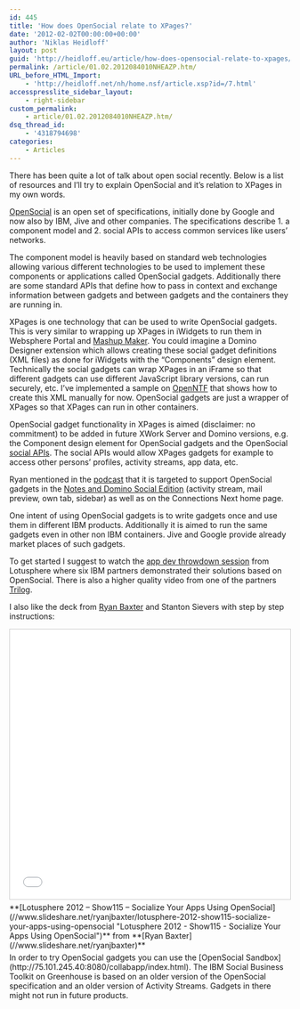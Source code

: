 ```yaml
---
id: 445
title: 'How does OpenSocial relate to XPages?'
date: '2012-02-02T00:00:00+00:00'
author: 'Niklas Heidloff'
layout: post
guid: 'http://heidloff.eu/article/how-does-opensocial-relate-to-xpages/'
permalink: /article/01.02.2012084010NHEAZP.htm/
URL_before_HTML_Import:
    - 'http://heidloff.net/nh/home.nsf/article.xsp?id=/7.html'
accesspresslite_sidebar_layout:
    - right-sidebar
custom_permalink:
    - article/01.02.2012084010NHEAZP.htm/
dsq_thread_id:
    - '4318794698'
categories:
    - Articles
---
```


 There has been quite a lot of talk about open social recently. Below is a list of resources and I’ll try to explain OpenSocial and it’s relation to XPages in my own words.

[OpenSocial](http://opensocial.org/) is an open set of specifications, initially done by Google and now also by IBM, Jive and other companies. The specifications describe 1. a component model and 2. social APIs to access common services like users’ networks.

 The component model is heavily based on standard web technologies allowing various different technologies to be used to implement these components or applications called OpenSocial gadgets. Additionally there are some standard APIs that define how to pass in context and exchange information between gadgets and between gadgets and the containers they are running in.

 XPages is one technology that can be used to write OpenSocial gadgets. This is very similar to wrapping up XPages in iWidgets to run them in Websphere Portal and [Mashup Maker](http://www-10.lotus.com/ldd/ddwiki.nsf/dx/XPages_iWidgets_in_IBM_Mashups). You could imagine a Domino Designer extension which allows creating these social gadget definitions (XML files) as done for iWidgets with the “Components” design element. Technically the social gadgets can wrap XPages in an iFrame so that different gadgets can use different JavaScript library versions, can run securely, etc. I’ve implemented a sample on [OpenNTF](http://heidloff.net/nh/home.nsf/dx/12142011025614AMNHEBBP.htm) that shows how to create this XML manually for now. OpenSocial gadgets are just a wrapper of XPages so that XPages can run in other containers.

 OpenSocial gadget functionality in XPages is aimed (disclaimer: no commitment) to be added in future XWork Server and Domino versions, e.g. the Component design element for OpenSocial gadgets and the OpenSocial [social APIs](http://opensocial-resources.googlecode.com/svn/spec/trunk/Social-API-Server.xml). The social APIs would allow XPages gadgets for example to access other persons’ profiles, activity streams, app data, etc.

 Ryan mentioned in the [podcast](http://www.takingnotespodcast.com/blogs/takingnotes.nsf/dx/TakingNotesEpisode149.htm) that it is targeted to support OpenSocial gadgets in the [Notes and Domino Social Edition](http://edbrill.com/ebrill/edbrill.nsf/dx/lotusphere-2012-lotus-notesdomino-social-edition) (activity stream, mail preview, own tab, sidebar) as well as on the Connections Next home page.

 One intent of using OpenSocial gadgets is to write gadgets once and use them in different IBM products. Additionally it is aimed to run the same gadgets even in other non IBM containers. Jive and Google provide already market places of such gadgets.

 To get started I suggest to watch the [app dev throwdown session](http://www.livestream.com/ibmsoftware/video?clipId=pla_130c6981-18d0-4708-a5f2-3ff1afef0223) from Lotusphere where six IBM partners demonstrated their solutions based on OpenSocial. There is also a higher quality video from one of the partners [Trilog](http://www.youtube.com/watch?feature=player_embedded&v=hY5Z2YdhOos).

 I also like the deck from [Ryan Baxter](http://ryanjbaxter.com/2012/01/25/thoughts-on-lotusphere-2012/) and Stanton Sievers with step by step instructions:

 <iframe allowfullscreen="" frameborder="0" height="485" marginheight="0" marginwidth="0" scrolling="no" src="//www.slideshare.net/slideshow/embed_code/key/YGcbqSq53wgf3" style="border:1px solid #CCC; border-width:1px; margin-bottom:5px; max-width: 100%;" width="595"> </iframe>

<div style="margin-bottom:5px">  **[Lotusphere 2012 – Show115 – Socialize Your Apps Using OpenSocial](//www.slideshare.net/ryanjbaxter/lotusphere-2012-show115-socialize-your-apps-using-opensocial "Lotusphere 2012 - Show115 - Socialize Your Apps Using OpenSocial")**  from **[Ryan Baxter](//www.slideshare.net/ryanjbaxter)** </div> In order to try OpenSocial gadgets you can use the [OpenSocial Sandbox](http://75.101.245.40:8080/collabapp/index.html). The IBM Social Business Toolkit on Greenhouse is based on an older version of the OpenSocial specification and an older version of Activity Streams. Gadgets in there might not run in future products.